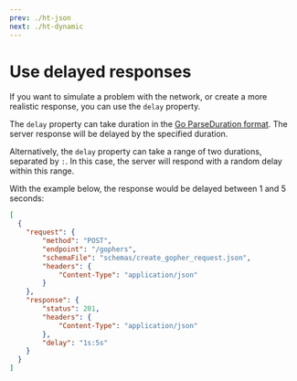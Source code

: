 ```yaml
---
prev: ./ht-json
next: ./ht-dynamic
---
```


# Use delayed responses

If you want to simulate a problem with the network, or create a more realistic response, you can use the `delay` property.

The `delay` property can take duration in the [Go ParseDuration format](https://golang.org/pkg/time/#ParseDuration). 
The server response will be delayed by the specified duration.

Alternatively, the `delay` property can take a range of two durations, separated by `:`. 
In this case, the server will respond with a random delay within this range.

With the example below, the response would be delayed between 1 and 5 seconds:

````json
[
  {
    "request": {
        "method": "POST",
        "endpoint": "/gophers",
        "schemaFile": "schemas/create_gopher_request.json",
        "headers": {
            "Content-Type": "application/json"
        }
    },
    "response": {
        "status": 201,
        "headers": {
            "Content-Type": "application/json"
        },
        "delay": "1s:5s"
    }
  }
]
````
